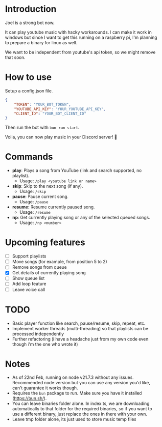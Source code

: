 # Introduction

Joel is a strong bot now.

It can play youtube music with hacky workarounds.
I can make it work in windows but since I want to get this running on a raspberry pi, I'm planning to prepare a binary for linux as well.

We want to be independent from youtube's api token, so we might remove that soon.

# How to use

Setup a config.json file.
```json
{
    "TOKEN": "YOUR_BOT_TOKEN",
    "YOUTUBE_API_KEY": "YOUR_YOUTUBE_API_KEY",
    "CLIENT_ID": "YOUR_BOT_CLIENT_ID"
}
```

Then run the bot with `bun run start`.

Voila, you can now play music in your Discord server! 🎉

# Commands
- **play**: Plays a song from YouTube (link and search supported, no playlist).
  - Usage: `/play <youtube link or name>`
- **skip**: Skip to the next song (if any).
  - Usage: `/skip`
- **pause**: Pause current song.
  - Usage: `/pause`
- **resume**: Resume currently paused song.
  - Usage: `/resume`
- **np**: Get currently playing song or any of the selected queued songs.
  - Usage: `/np <number>`

# Upcoming features
- [ ] Support playlists
- [ ] Move songs (for example, from position 5 to 2)
- [ ] Remove songs from queue
- [X] Get details of currently playing song
- [ ] Show queue list
- [ ] Add loop feature
- [ ] Leave voice call
 
# TODO
- Basic player function like search, pause/resume, skip, repeat, etc.
- Implement worker threads (multi-threading) so that playlists can be processed independently
- Further refactoring (i have a headache just from my own code even though i'm the one who wrote it)

# Notes
- As of 22nd Feb, running on node v21.7.3 without any issues. Recommended node version but you can use any version you'd like, can't guarantee it works though.
- Requires the `bun` package to run. Make sure you have it installed (https://bun.sh/).
- You can leave binaries folder alone. In index.ts, we are downloading automatically to that folder for the required binaries, so if you want to use a different binary, just replace the ones in there with your own.
- Leave tmp folder alone, its just used to store music temp files

